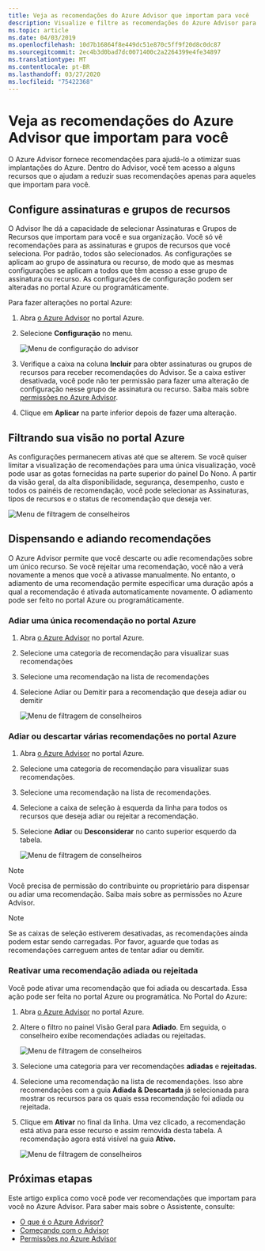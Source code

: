 ```yaml
---
title: Veja as recomendações do Azure Advisor que importam para você
description: Visualize e filtre as recomendações do Azure Advisor para reduzir o ruído.
ms.topic: article
ms.date: 04/03/2019
ms.openlocfilehash: 10d7b16864f8e449dc51e870c5ff9f20d8c0dc87
ms.sourcegitcommit: 2ec4b3d0bad7dc0071400c2a2264399e4fe34897
ms.translationtype: MT
ms.contentlocale: pt-BR
ms.lasthandoff: 03/27/2020
ms.locfileid: "75422368"
---
```

# <a name="view-azure-advisor-recommendations-that-matter-to-you"></a>Veja as recomendações do Azure Advisor que importam para você

O Azure Advisor fornece recomendações para ajudá-lo a otimizar suas implantações do Azure. Dentro do Advisor, você tem acesso a alguns recursos que o ajudam a reduzir suas recomendações apenas para aqueles que importam para você.

## <a name="configure-subscriptions-and-resource-groups"></a>Configure assinaturas e grupos de recursos

O Advisor lhe dá a capacidade de selecionar Assinaturas e Grupos de Recursos que importam para você e sua organização. Você só vê recomendações para as assinaturas e grupos de recursos que você seleciona. Por padrão, todos são selecionados. As configurações se aplicam ao grupo de assinatura ou recurso, de modo que as mesmas configurações se aplicam a todos que têm acesso a esse grupo de assinatura ou recurso. As configurações de configuração podem ser alteradas no portal Azure ou programáticamente.

Para fazer alterações no portal Azure:

1. Abra [o Azure Advisor](https://aka.ms/azureadvisordashboard) no portal Azure.

1. Selecione **Configuração** no menu.

   ![Menu de configuração do advisor](./media/view-recommendations/configuration.png)

1. Verifique a caixa na coluna **Incluir** para obter assinaturas ou grupos de recursos para receber recomendações do Advisor. Se a caixa estiver desativada, você pode não ter permissão para fazer uma alteração de configuração nesse grupo de assinatura ou recurso. Saiba mais sobre [permissões no Azure Advisor](permissions.md).

1. Clique em **Aplicar** na parte inferior depois de fazer uma alteração.

## <a name="filtering-your-view-in-the-azure-portal"></a>Filtrando sua visão no portal Azure

As configurações permanecem ativas até que se alterem. Se você quiser limitar a visualização de recomendações para uma única visualização, você pode usar as gotas fornecidas na parte superior do painel Do Nono. A partir da visão geral, da alta disponibilidade, segurança, desempenho, custo e todos os painéis de recomendação, você pode selecionar as Assinaturas, tipos de recursos e o status de recomendação que deseja ver.

   ![Menu de filtragem de conselheiros](./media/view-recommendations/filtering.png)

## <a name="dismissing-and-postponing-recommendations"></a>Dispensando e adiando recomendações

O Azure Advisor permite que você descarte ou adie recomendações sobre um único recurso. Se você rejeitar uma recomendação, você não a verá novamente a menos que você a ativasse manualmente. No entanto, o adiamento de uma recomendação permite especificar uma duração após a qual a recomendação é ativada automaticamente novamente. O adiamento pode ser feito no portal Azure ou programáticamente.

### <a name="postpone-a-single-recommendation-in-the-azure-portal"></a>Adiar uma única recomendação no portal Azure 

1. Abra [o Azure Advisor](https://aka.ms/azureadvisordashboard) no portal Azure.
1. Selecione uma categoria de recomendação para visualizar suas recomendações
1. Selecione uma recomendação na lista de recomendações
1. Selecione Adiar ou Demitir para a recomendação que deseja adiar ou demitir

     ![Menu de filtragem de conselheiros](./media/view-recommendations/postpone-dismiss.png)

### <a name="postpone-or-dismiss-a-multiple-recommendations-in-the-azure-portal"></a>Adiar ou descartar várias recomendações no portal Azure

1. Abra [o Azure Advisor](https://aka.ms/azureadvisordashboard) no portal Azure.
1. Selecione uma categoria de recomendação para visualizar suas recomendações.
1. Selecione uma recomendação na lista de recomendações.
1. Selecione a caixa de seleção à esquerda da linha para todos os recursos que deseja adiar ou rejeitar a recomendação.
1. Selecione **Adiar** ou **Desconsiderar** no canto superior esquerdo da tabela.

     ![Menu de filtragem de conselheiros](./media/view-recommendations/postpone-dismiss-multiple.png)

> [!NOTE]
> Você precisa de permissão do contribuinte ou proprietário para dispensar ou adiar uma recomendação. Saiba mais sobre as permissões no Azure Advisor.

> [!NOTE]
> Se as caixas de seleção estiverem desativadas, as recomendações ainda podem estar sendo carregadas. Por favor, aguarde que todas as recomendações carreguem antes de tentar adiar ou demitir.

### <a name="reactivate-a-postponed-or-dismissed-recommendation"></a>Reativar uma recomendação adiada ou rejeitada

Você pode ativar uma recomendação que foi adiada ou descartada. Essa ação pode ser feita no portal Azure ou programática. No Portal do Azure:

1. Abra [o Azure Advisor](https://aka.ms/azureadvisordashboard) no portal Azure.

1. Altere o filtro no painel Visão Geral para **Adiado**. Em seguida, o conselheiro exibe recomendações adiadas ou rejeitadas.

    ![Menu de filtragem de conselheiros](./media/view-recommendations/activate-postponed.png)

1. Selecione uma categoria para ver recomendações **adiadas** e **rejeitadas.**

1. Selecione uma recomendação na lista de recomendações. Isso abre recomendações com a guia **Adiada & Descartada** já selecionada para mostrar os recursos para os quais essa recomendação foi adiada ou rejeitada.

1. Clique em **Ativar** no final da linha. Uma vez clicado, a recomendação está ativa para esse recurso e assim removida desta tabela. A recomendação agora está visível na guia **Ativo.**
 
     ![Menu de filtragem de conselheiros](./media/view-recommendations/activate-postponed-2.png)

## <a name="next-steps"></a>Próximas etapas

Este artigo explica como você pode ver recomendações que importam para você no Azure Advisor. Para saber mais sobre o Assistente, consulte: 

- [O que é o Azure Advisor?](advisor-overview.md)
- [Começando com o Advisor](advisor-get-started.md)
- [Permissões no Azure Advisor](permissions.md)



